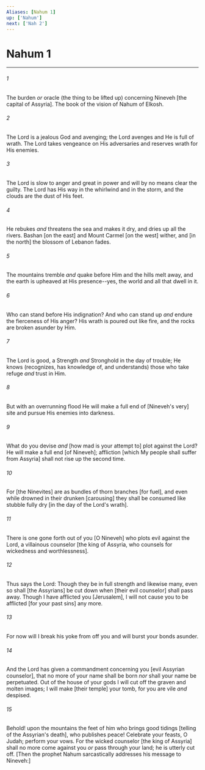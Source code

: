 ```yaml
---
Aliases: [Nahum 1]
up: ['Nahum']
next: ['Nah 2']
---
```

# Nahum 1

***














###### 1 






The burden _or_ oracle (the thing to be lifted up) concerning Nineveh [the capital of Assyria]. The book of the vision of Nahum of Elkosh. 













###### 2 






The Lord is a jealous God and avenging; the Lord avenges and He is full of wrath. The Lord takes vengeance on His adversaries and reserves wrath for His enemies. 













###### 3 






The Lord is slow to anger and great in power and will by no means clear the guilty. The Lord has His way in the whirlwind and in the storm, and the clouds are the dust of His feet. 













###### 4 






He rebukes _and_ threatens the sea and makes it dry, and dries up all the rivers. Bashan [on the east] and Mount Carmel [on the west] wither, and [in the north] the blossom of Lebanon fades. 













###### 5 






The mountains tremble _and_ quake before Him and the hills melt away, and the earth is upheaved at His presence--yes, the world and all that dwell in it. 













###### 6 






Who can stand before His indignation? And who can stand up _and_ endure the fierceness of His anger? His wrath is poured out like fire, and the rocks are broken asunder by Him. 













###### 7 






The Lord is good, a Strength _and_ Stronghold in the day of trouble; He knows (recognizes, has knowledge of, and understands) those who take refuge _and_ trust in Him. 













###### 8 






But with an overrunning flood He will make a full end of [Nineveh's very] site and pursue His enemies into darkness. 













###### 9 






What do you devise _and_ [how mad is your attempt to] plot against the Lord? He will make a full end [of Nineveh]; affliction [which My people shall suffer from Assyria] shall not rise up the second time. 













###### 10 






For [the Ninevites] are as bundles of thorn branches [for fuel], and even while drowned in their drunken [carousing] they shall be consumed like stubble fully dry [in the day of the Lord's wrath]. 













###### 11 






There is one gone forth out of you [O Nineveh] who plots evil against the Lord, a villainous counselor [the king of Assyria, who counsels for wickedness and worthlessness]. 













###### 12 






Thus says the Lord: Though they be in full strength and likewise many, even so shall [the Assyrians] be cut down when [their evil counselor] shall pass away. Though I have afflicted you [Jerusalem], I will not cause you to be afflicted [for your past sins] any more. 













###### 13 






For now will I break his yoke from off you and will burst your bonds asunder. 













###### 14 






And the Lord has given a commandment concerning you [evil Assyrian counselor], that no more of your name shall be born _nor_ shall your name be perpetuated. Out of the house of your gods I will cut off the graven and molten images; I will make [their temple] your tomb, for you are vile _and_ despised. 













###### 15 






Behold! upon the mountains the feet of him who brings good tidings [telling of the Assyrian's death], who publishes peace! Celebrate your feasts, O Judah; perform your vows. For the wicked counselor [the king of Assyria] shall no more come against you _or_ pass through your land; he is utterly cut off. [Then the prophet Nahum sarcastically addresses his message to Nineveh:]
